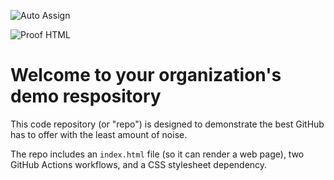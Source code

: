 ![Auto Assign](https://github.com/Forgride/demo-repository/actions/workflows/auto-assign.yml/badge.svg)

![Proof HTML](https://github.com/Forgride/demo-repository/actions/workflows/proof-html.yml/badge.svg)

# Welcome to your organization's demo respository
This code repository (or "repo") is designed to demonstrate the best GitHub has to offer with the least amount of noise.

The repo includes an `index.html` file (so it can render a web page), two GitHub Actions workflows, and a CSS stylesheet dependency.
